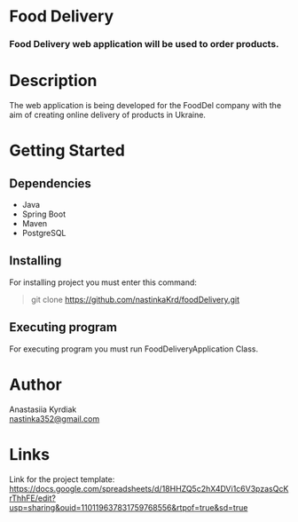 # Food Delivery
### Food Delivery web application will be used to order products.
# Description
The web application is being developed for the FoodDel company with the aim of creating online delivery of products in Ukraine.
# Getting Started
## Dependencies
- Java 
- Spring Boot 
- Maven 
- PostgreSQL 
## Installing
For installing project you must enter this command:
> git clone https://github.com/nastinkaKrd/foodDelivery.git
## Executing program
For executing program you must run FoodDeliveryApplication Class.
# Author
Anastasiia Kyrdiak \
nastinka352@gmail.com
# Links
Link for the project template: \
 https://docs.google.com/spreadsheets/d/18HHZQ5c2hX4DVi1c6V3pzasQcKrThhFE/edit?usp=sharing&ouid=110119637831759768556&rtpof=true&sd=true
